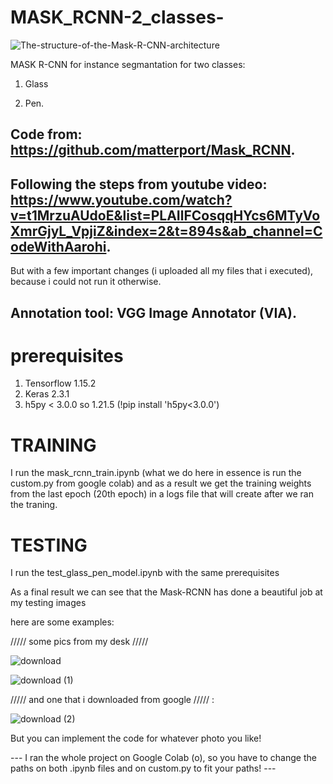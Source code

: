 # MASK_RCNN-2_classes-


![The-structure-of-the-Mask-R-CNN-architecture](https://user-images.githubusercontent.com/65830412/159546562-639569f0-86d8-4451-8a84-7d509f979463.png)



MASK R-CNN for instance segmantation for two classes:

  1) Glass
   
  2) Pen.

Code from: https://github.com/matterport/Mask_RCNN.
--

Following the steps from youtube video: https://www.youtube.com/watch?v=t1MrzuAUdoE&list=PLAIlFCosqqHYcs6MTyVoXmrGjyL_VpjiZ&index=2&t=894s&ab_channel=CodeWithAarohi.
--
But with a few important changes (i uploaded all my files that i executed), because i could not run it otherwise.

Annotation tool: VGG Image Annotator (VIA).
--
# prerequisites
1) Tensorflow 1.15.2
2) Keras 2.3.1
3) h5py < 3.0.0 so 1.21.5 (!pip install 'h5py<3.0.0')

# TRAINING

I run the mask_rcnn_train.ipynb (what we do here in essence is run the custom.py from google colab) and as a result we get the training weights from the last epoch (20th epoch) in a logs file that will create after we ran the traning.

# TESTING
I run the test_glass_pen_model.ipynb with the same prerequisites

As a final result we can see that the Mask-RCNN has done a beautiful job at my testing images 

here are some examples:

///// some pics from my desk /////

![download](https://user-images.githubusercontent.com/65830412/160298939-e4a2c0db-bc9d-4e14-b910-3c49a8e7e37d.png)

![download (1)](https://user-images.githubusercontent.com/65830412/160298949-0f68f1cc-df0f-4d71-b9f9-0cadad889390.png)

///// and one that i downloaded from google ///// :

![download (2)](https://user-images.githubusercontent.com/65830412/160299034-c1cd1aae-ab7d-49c8-89ea-28f821f3f17c.png)


But you can implement the code for whatever photo you like!


--- I ran the whole project on Google Colab (o), so you have to change the paths on both .ipynb files and on custom.py to fit your paths! ---
